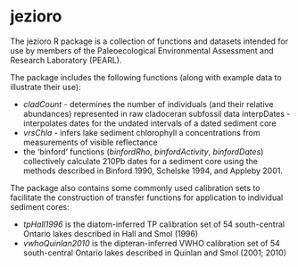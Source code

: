 # jezioro

The jezioro R package is a collection of functions and datasets intended for use by members of the Paleoecological Environmental Assessment and Research Laboratory (PEARL).

The package includes the following functions (along with example data to illustrate their use):
* *cladCount* - determines the number of individuals (and their relative abundances) represented in raw cladoceran subfossil data
interpDates - interpolates dates for the undated intervals of a dated sediment core
* *vrsChla* - infers lake sediment chlorophyll a concentrations from measurements of visible reflectance
* the ‘binford’ functions (*binfordRho*, *binfordActivity*, *binfordDates*) collectively calculate 210Pb dates for a sediment core using the methods described in Binford 1990, Schelske 1994, and Appleby 2001.

The package also contains some commonly used calibration sets to facilitate the construction of transfer functions for application to individual sediment cores:
* *tpHall1996* is the diatom-inferred TP calibration set of 54 south-central Ontario lakes described in Hall and Smol (1996)
* *vwhoQuinlan2010* is the dipteran-inferred VWHO calibration set of 54 south-central Ontario lakes described in Quinlan and Smol (2001; 2010) 